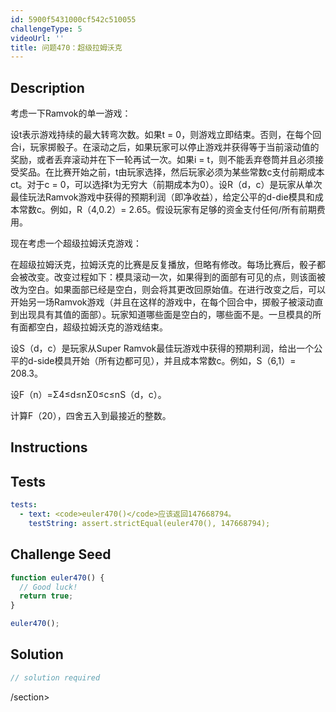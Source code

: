 ```yaml
---
id: 5900f5431000cf542c510055
challengeType: 5
videoUrl: ''
title: 问题470：超级拉姆沃克
---
```


## Description
<section id="description">考虑一下Ramvok的单一游戏： <p>设t表示游戏持续的最大转弯次数。如果t = 0，则游戏立即结束。否则，在每个回合i，玩家掷骰子。在滚动之后，如果玩家可以停止游戏并获得等于当前滚动值的奖励，或者丢弃滚动并在下一轮再试一次。如果i = t，则不能丢弃卷筒并且必须接受奖品。在比赛开始之前，t由玩家选择，然后玩家必须为某些常数c支付前期成本ct。对于c = 0，可以选择t为无穷大（前期成本为0）。设R（d，c）是玩家从单次最佳玩法Ramvok游戏中获得的预期利润（即净收益），给定公平的d-die模具和成本常数c。例如，R（4,0.2）= 2.65。假设玩家有足够的资金支付任何/所有前期费用。 </p><p>现在考虑一个超级拉姆沃克游戏： </p><p>在超级拉姆沃克，拉姆沃克的比赛是反复播放，但略有修改。每场比赛后，骰子都会被改变。改变过程如下：模具滚动一次，如果得到的面部有可见的点，则该面被改为空白。如果面部已经是空白，则会将其更改回原始值。在进行改变之后，可以开始另一场Ramvok游戏（并且在这样的游戏中，在每个回合中，掷骰子被滚动直到出现具有其值的面部）。玩家知道哪些面是空白的，哪些面不是。一旦模具的所有面都空白，超级拉姆沃克的游戏结束。 </p><p>设S（d，c）是玩家从Super Ramvok最佳玩游戏中获得的预期利润，给出一个公平的d-side模具开始（所有边都可见），并且成本常数c。例如，S（6,1）= 208.3。 </p><p>设F（n）=Σ4≤d≤nΣ0≤c≤nS（d，c）。 </p><p>计算F（20），四舍五入到最接近的整数。 </p></section>

## Instructions
<section id="instructions">
</section>

## Tests
<section id='tests'>

```yml
tests:
  - text: <code>euler470()</code>应该返回147668794。
    testString: assert.strictEqual(euler470(), 147668794);

```

</section>

## Challenge Seed
<section id='challengeSeed'>

<div id='js-seed'>

```js
function euler470() {
  // Good luck!
  return true;
}

euler470();

```

</div>



</section>

## Solution
<section id='solution'>

```js
// solution required
```

/section>
